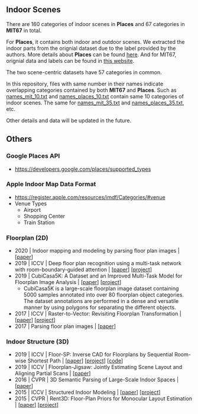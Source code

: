 ## Indoor Scenes

There are 160 categories of indoor scenes in **Places** and 67 categories in **MIT67** in total.

For **Places**, it contains both indoor and outdoor scenes. We extracted the indoor parts from the orignial dataset due to the label provided by the authors. More details about **Places** can be found [here](http://places2.csail.mit.edu/). And for MIT67, orignial data and labels can be found in [this website](http://web.mit.edu/torralba/www/indoor.html).

The two scene-centric datasets have 57 categories in common.

In this repository, files with same number in their names indicate overlapping categories contained by both **MIT67** and **Places**. Such as [names_mit_10.txt](https://github.com/amylmy/IndoorScenes-UnsupervidedRepresentationLearning/blob/master/names_mit_10.txt) and [names_places_10.txt](https://github.com/amylmy/IndoorScenes-UnsupervidedRepresentationLearning/blob/master/names_places_10.txt) contain same 10 categories of indoor scenes. The same for [names_mit_35.txt](https://github.com/amylmy/IndoorScenes-UnsupervidedRepresentationLearning/blob/master/names_mit_35.txt) and [names_places_35.txt](https://github.com/amylmy/IndoorScenes-UnsupervidedRepresentationLearning/blob/master/names_places_35.txt), etc. 

Other details and data will be updated in the future.


## Others

### Google Places API
- https://developers.google.com/places/supported_types

### Apple Indoor Map Data Format
- https://register.apple.com/resources/imdf/Categories/#venue
- Venue Types
  - Airport
  - Shopping Center
  - Train Station

### Floorplan (2D)
- 2020 | Indoor mapping and modeling by parsing floor plan images | [[paper](https://www.tandfonline.com/doi/full/10.1080/13658816.2020.1781130)]
- 2019 | ICCV | Deep floor plan recognition using a multi-task network with room-boundary-guided attention | [[paper](https://openaccess.thecvf.com/content_ICCV_2019/papers/Zeng_Deep_Floor_Plan_Recognition_Using_a_Multi-Task_Network_With_Room-Boundary-Guided_ICCV_2019_paper.pdf)] [[project](https://github.com/zlzeng/DeepFloorplan)]
- 2019 | CubiCasa5K: A Dataset and an Improved Multi-Task Model for Floorplan Image Analysis | [[paper](https://arxiv.org/abs/1904.01920v1)] [[project](https://github.com/CubiCasa/CubiCasa5k)]
  - CubiCasa5K is a large-scale floorplan image dataset containing 5000 samples annotated into over 80 floorplan object categories. The dataset annotations are performed in a dense and versatile manner by using polygons for separating the different objects.
- 2017 | ICCV | Raster-to-Vector: Revisiting Floorplan Transformation | [[paper](http://art-programmer.github.io/floorplan-transformation/paper.pdf)] [[project](https://github.com/art-programmer/FloorplanTransformation)]
- 2017 | Parsing floor plan images | [[paper](https://ieeexplore.ieee.org/abstract/document/7986875)]


### Indoor Structure (3D)

- 2019 | ICCV | Floor-SP: Inverse CAD for Floorplans by Sequential Room-wise Shortest Path | [[paper](https://openaccess.thecvf.com/content_ICCV_2019/html/Chen_Floor-SP_Inverse_CAD_for_Floorplans_by_Sequential_Room-Wise_Shortest_Path_ICCV_2019_paper.html)] [[project](http://jcchen.me/floor-sp/)] [[code](https://github.com/woodfrog/floor-sp)]
- 2019 | ICCV | Floorplan-Jigsaw: Jointly Estimating Scene Layout and Aligning Partial Scans | [[paper](https://openaccess.thecvf.com/content_ICCV_2019/html/Lin_Floorplan-Jigsaw_Jointly_Estimating_Scene_Layout_and_Aligning_Partial_Scans_ICCV_2019_paper.html)]
- 2016 | CVPR | 3D Semantic Parsing of Large-Scale Indoor Spaces | [[paper](https://www.cv-foundation.org/openaccess/content_cvpr_2016/html/Armeni_3D_Semantic_Parsing_CVPR_2016_paper.html)] 
- 2015 | ICCV | Structured Indoor Modeling | [[paper](https://www.cv-foundation.org/openaccess/content_iccv_2015/html/Ikehata_Structured_Indoor_Modeling_ICCV_2015_paper.html)] [[project](https://www2.cs.sfu.ca/~furukawa/sim/)]
- 2015 | CVPR | Rent3D: Floor-Plan Priors for Monocular Layout Estimation | [[paper](http://www.cs.toronto.edu/~fidler/papers/rent3DCVPR15.pdf)] [[project](http://www.cs.toronto.edu/~fidler/projects/rent3D.html)]
